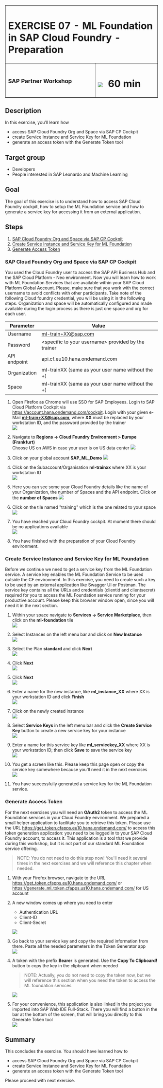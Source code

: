 <table width=100% border=>
<tr><td colspan=2><h1>EXERCISE 07 - ML Foundation in SAP Cloud Foundry - Preparation</h1></td></tr>
<tr><td><h3>SAP Partner Workshop</h3></td><td><h1><img src="images/clock.png"> &nbsp;60 min</h1></td></tr>
</table>


## Description
In this exercise, you’ll learn how 

* access SAP Cloud Foundry Org and Space via SAP CP Cockpit
* create Service Instance and Service Key for ML Foundation
* generate an access token with the Generate Token tool

## Target group

* Developers
* People interested in SAP Leonardo and Machine Learning 


## Goal

The goal of this exercise is to understand how to access SAP Cloud Foundry cockpit, how to setup the ML Foundation service and how to generate a service key for accessing it from an external application.



## Steps

1. [SAP Cloud Foundry Org and Space via SAP CP Cockpit](#cf-org-space)
1. [Create Service Instance and Service Key for ML Foundation](#service-instance-key)
1. [Generate Access Token](#access-token)



### <a name="cf-org-space"></a> SAP Cloud Foundry Org and Space via SAP CP Cockpit
You used the Cloud Foundry user to access the SAP API Business Hub and the SAP Cloud Platform - Neo environment. Now you will learn how to work with ML Foundation Services that are available within your SAP Cloud Platform Global Account. Please, make sure that you work with the correct username to avoid conflicts with other participants. Take note of the following Cloud foundry credential, you will be using it in the following steps.
Organization and space will be automatically configured and made available during the login process as there is just one space and org for each user.


|Parameter   |Value                                                |
|------------|-----------------------------------------------------|
|Username    |ml-train+XX@sap.com                                  |
|Password    |\<specific to your username\> provided by the trainer|
|API endpoint|api.cf.eu10.hana.ondemand.com                        |
|Organization|ml-trainXX (same as your user name without the +)    |
|Space       |ml-trainXX (same as your user name without the +)    |


1. Open Firefox as Chrome will use SSO for SAP Employees. Login to SAP Cloud Platform Cockpit via <https://account.hana.ondemand.com/cockpit>. Login with your given e-Mail 
**ml-train+XX@sap.com**, where **XX** must be replaced by your workstation ID, and the password provided by the trainer  
	![](images/01.png)

1.	Navigate to **Regions -> Cloud Foundry Environment > Europe (Frankfurt)**  
	Choose US on AWS in case your user is on US data center
	![](images/02.png)

1.	Click on your global account **SAP\_ML\_Demo**  	![](images/03.png)

1.	Click on the Subaccount/Organisation **ml-trainxx** where XX is your workstation ID  
	![](images/04.png)

1.	Here you can see some your Cloud Foundry details like the name of your Organization, the number of Spaces and the API endpoint. Click on the **number of Spaces**  	![](images/05.png)

1. Click on the tile named "training" which is the one related to your space  
	![](images/06.png)

1. You have reached your Cloud Foundry cockpit. At moment there should be no applications available  
	![](images/07.png)

1. You have finished with the preparation of your Cloud Foundry environment.



### <a name="service-instance-key"></a> Create Service Instance and Service Key for ML Foundation
Before we continue we need to get a service key from the ML Foundation service. A service key enables the ML Foundation Service to be used outside the CF environment. In this exercise, you need to create such a key to be used by an external application like Swagger UI or Postman. The service key contains all the URLs and credentials (clientid and clientsecret) required for you to access the ML Foundation service running for your productive account. Please keep this browser window open, since you will need it in the next section.

1.	Within your space navigate to **Services -> Service Marketplace**, then click on the **ml-foundation** tile  
	![](images/08.png)

1.	Select Instances on the left menu bar and click on **New Instance**  
	![](images/09.png)

1.	Select the Plan **standard** and click **Next**  
	![](images/10.png)

1.	Click **Next**  
	![](images/11.png)

1.	Click **Next**  
	![](images/12.png)

1.	Enter a name for the new instance, like **ml\_instance\_XX** where XX is your workstation ID and click **Finish**  
	![](images/13.png)

1.	Click on the newly created instance  
	![](images/14.png)

1.	Select **Service Keys** in the left menu bar and click the **Create Service Key** button to create a new service key for your instance  
	![](images/15.png)

1.	 Enter a name for this service key like **ml\_servicekey\_XX** where XX is your workstation ID; then click **Save** to save the service key  
	![](images/16.png)

1.	You get a screen like this. Please keep this page open or copy the service key somewhere because you'll need it in the next exercises  
	![](images/17.png)

1. You have successfully generated a service key for the ML Foundation service.




### <a name="access-token"></a> Generate Access Token
For the next exercises you will need an **OAuth2** token to access the ML Foundation services in your Cloud Foundry environment. We prepared a small helper application to facilitate you to retrieve this token. Please use the URL <https://get_token.cfapps.eu10.hana.ondemand.com/> to access this token generation application: you need to be logged in to your SAP Cloud Foundry account, to access it. This application is a tool that we provide during this workshop, but it is not part of our standard ML Foundation service offering. 

>NOTE: You do not need to do this step now! You'll need it several times in the next exercises and we will reference this chapter when needed.

1. With your Firefox browser, navigate to the URL <https://get_token.cfapps.eu10.hana.ondemand.com/> or <https://generate_ml_token.cfapps.us10.hana.ondemand.com/> for US account 

1. A new window comes up where you need to enter 

	- Authentication URL
	- Client-ID
	- Client-Secret  

	![](images/18.png)

1.	Go back to your service key and copy the required information from there. Paste all the needed parameters in the Token Generator app  
	![](images/19.png)

1.	A token with the prefix **Bearer** is generated. Use the **Copy To Clipboard!** button to copy the key in the clipboard when needed 
	>NOTE: Actually, you do not need to copy the token now, but we will reference this section when you need the token to access the ML foundation services  

	![](images/20.png)

1.	For your convenience, this application is also linked in the project you imported into SAP Web IDE Full-Stack. There you will find a button in the bar at the bottom of the screen, that will bring you directly to this Generate Token tool  
	![](images/21.png)



## Summary
This concludes the exercise. You should have learned how to 

* access SAP Cloud Foundry Org and Space via SAP CP Cockpit
* create Service Instance and Service Key for ML Foundation
* generate an access token with the Generate Token tool

Please proceed with next exercise.
